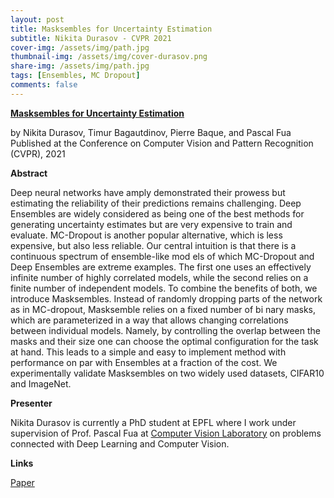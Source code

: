 ```yaml
---
layout: post
title: Masksembles for Uncertainty Estimation
subtitle: Nikita Durasov - CVPR 2021
cover-img: /assets/img/path.jpg
thumbnail-img: /assets/img/cover-durasov.png
share-img: /assets/img/path.jpg
tags: [Ensembles, MC Dropout]
comments: false
---
```


[**Masksembles for Uncertainty Estimation**](https://arxiv.org/pdf/2012.08334.pdf)

by Nikita Durasov, Timur Bagautdinov, Pierre Baque, and Pascal Fua
Published at the Conference on Computer Vision and Pattern Recognition (CVPR), 2021

**Abstract**

Deep neural networks have amply demonstrated their prowess but estimating the reliability of their predictions remains challenging. Deep Ensembles are widely considered as being one of the best methods for generating uncertainty estimates but are very expensive to train and evaluate. MC-Dropout is another popular alternative, which is less expensive, but also less reliable. Our central intuition is that there is a continuous spectrum of ensemble-like mod els of which MC-Dropout and Deep Ensembles are extreme examples. The first one uses an effectively infinite number of highly correlated models, while the second relies on a finite number of independent models.
To combine the benefits of both, we introduce Masksembles. Instead of randomly dropping parts of the network as in MC-dropout, Masksemble relies on a fixed number of bi nary masks, which are parameterized in a way that allows changing correlations between individual models. Namely, by controlling the overlap between the masks and their size one can choose the optimal configuration for the task at hand. This leads to a simple and easy to implement method with performance on par with Ensembles at a fraction of the cost. We experimentally validate Masksembles on two widely used datasets, CIFAR10 and ImageNet.

**Presenter**

Nikita Durasov is currently a PhD student at EPFL where I work under supervision of Prof. Pascal Fua at [Computer Vision Laboratory](https://www.epfl.ch/labs/cvlab/) on problems connected with Deep Learning and Computer Vision.

**Links**

[Paper](https://arxiv.org/pdf/2012.08334.pdf)
